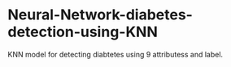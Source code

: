 # Neural-Network-diabetes-detection-using-KNN
KNN model for detecting diabtetes using 9 attributess and label.

